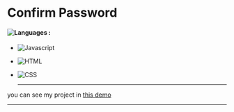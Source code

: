 # Confirm Password

#### ![Languages](https://img.shields.io/github/languages/count/zeynab-jalalian/Confirm-Password) :
 - ![Javascript](https://img.shields.io/badge/javascript-yellow)
 - ![HTML](https://img.shields.io/badge/Html-orange)
 - ![CSS](https://img.shields.io/badge/Css-blue)
   
   ---
 you can see my project in [this demo](https://zeynab-jalalian.github.io/Confirm-Password/)
  ___
